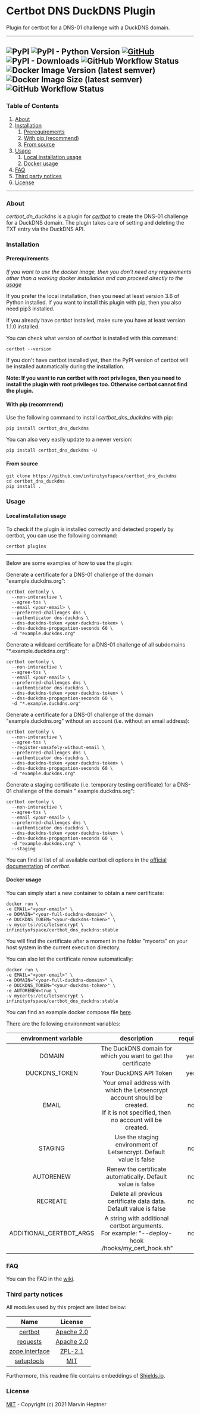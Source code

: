 # Certbot DNS DuckDNS Plugin

Plugin for certbot for a DNS-01 challenge with a DuckDNS domain.

---

![PyPI](https://img.shields.io/pypi/v/certbot_dns_duckdns) ![PyPI - Python Version](https://img.shields.io/pypi/pyversions/certbot_dns_duckdns) [![GitHub](https://img.shields.io/github/license/infinityofspace/certbot_dns_duckdns)](https://github.com/infinityofspace/certbot_dns_duckdns/blob/master/License) ![PyPI - Downloads](https://img.shields.io/pypi/dm/certbot_dns_duckdns) ![GitHub Workflow Status](https://img.shields.io/github/workflow/status/infinityofspace/certbot_dns_duckdns/Publish%20release%20distribution%20to%20PyPI)
![Docker Image Version (latest semver)](https://img.shields.io/docker/v/infinityofspace/certbot_dns_duckdns?sort=semver) ![Docker Image Size (latest semver)](https://img.shields.io/docker/image-size/infinityofspace/certbot_dns_duckdns?sort=semver) ![GitHub Workflow Status](https://img.shields.io/github/workflow/status/infinityofspace/certbot_dns_duckdns/build%20and%20publish%20release%20to%20Docker%20Hub)
---

### Table of Contents

1. [About](#about)
2. [Installation](#installation)
    1. [Prerequirements](#prerequirements)
    2. [With pip (recommend)](#with-pip-recommend)
    3. [From source](#from-source)
3. [Usage](#usage)
    1. [Local installation usage](#local-installation-usage)
    2. [Docker usage](#docker-usage)
4. [FAQ](#faq)
5. [Third party notices](#third-party-notices)
6. [License](#license)

---

### About

*certbot_dn_duckdns* is a plugin for [*certbot*](https://github.com/certbot/certbot) to create the DNS-01 challenge for
a DuckDNS domain. The plugin takes care of setting and deleting the TXT entry via the DuckDNS API.

### Installation

#### Prerequirements

*If you want to use the docker image, then you don't need any requirements other than a working docker installation and
can proceed directly to the [usage](#docker-usage)*

If you prefer the local installation, then you need at least version 3.6 of Python installed. If you want to install
this plugin with pip, then you also need pip3 installed.

If you already have *certbot* installed, make sure you have at least version 1.1.0 installed.

You can check what version of *certbot* is installed with this command:

```commandline
certbot --version
```

If you don't have certbot installed yet, then the PyPI version of certbot will be installed automatically during the
installation.

**Note: If you want to run certbot with root privileges, then you need to install the plugin with root privileges too.
Otherwise certbot cannot find the plugin.**

#### With pip (recommend)

Use the following command to install *certbot_dns_duckdns* with pip:

```commandline
pip install certbot_dns_duckdns
```

You can also very easily update to a newer version:

```commandline
pip install certbot_dns_duckdns -U
```

#### From source

```commandline
git clone https://github.com/infinityofspace/certbot_dns_duckdns
cd certbot_dns_duckdns
pip install .
```

### Usage

#### Local installation usage

To check if the plugin is installed correctly and detected properly by certbot, you can use the following command:

```commandline
certbot plugins
```

---

Below are some examples of how to use the plugin:

Generate a certificate for a DNS-01 challenge of the domain "example.duckdns.org":

```commandline
certbot certonly \
  --non-interactive \
  --agree-tos \
  --email <your-email> \
  --preferred-challenges dns \
  --authenticator dns-duckdns \
  --dns-duckdns-token <your-duckdns-token> \
  --dns-duckdns-propagation-seconds 60 \
  -d "example.duckdns.org"
```

Generate a wildcard certificate for a DNS-01 challenge of all subdomains "*.example.duckdns.org":

```commandline
certbot certonly \
  --non-interactive \
  --agree-tos \
  --email <your-email> \
  --preferred-challenges dns \
  --authenticator dns-duckdns \
  --dns-duckdns-token <your-duckdns-token> \
  --dns-duckdns-propagation-seconds 60 \
  -d "*.example.duckdns.org"
```

Generate a certificate for a DNS-01 challenge of the domain "example.duckdns.org" without an account (i.e. without an
email address):

```commandline
certbot certonly \
  --non-interactive \
  --agree-tos \
  --register-unsafely-without-email \
  --preferred-challenges dns \
  --authenticator dns-duckdns \
  --dns-duckdns-token <your-duckdns-token> \
  --dns-duckdns-propagation-seconds 60 \
  -d "example.duckdns.org"
```

Generate a staging certificate (i.e. temporary testing certificate) for a DNS-01 challenge of the domain "
example.duckdns.org":

```commandline
certbot certonly \
  --non-interactive \
  --agree-tos \
  --email <your-email> \
  --preferred-challenges dns \
  --authenticator dns-duckdns \
  --dns-duckdns-token <your-duckdns-token> \
  --dns-duckdns-propagation-seconds 60 \
  -d "example.duckdns.org" \
  --staging
```

You can find al list of all available certbot cli options in
the [official documentation](https://certbot.eff.org/docs/using.html#certbot-command-line-options) of *certbot*.

#### Docker usage

You can simply start a new container to obtain a new certificate:

```commandline
docker run \
-e EMAIL="<your-email>" \
-e DOMAIN="<your-full-duckdns-domain>" \
-e DUCKDNS_TOKEN="<your-duckdns-token>" \
-v mycerts:/etc/letsencrypt \
infinityofspace/certbot_dns_duckdns:stable
```

You will find the certificate after a moment in the folder "mycerts" on your host system in the current execution
directory.

You can also let the certificate renew automatically:

```commandline
docker run \
-e EMAIL="<your-email>" \
-e DOMAIN="<your-full-duckdns-domain>" \
-e DUCKDNS_TOKEN="<your-duckdns-token>" \
-e AUTORENEW=true \
-v mycerts:/etc/letsencrypt \
infinityofspace/certbot_dns_duckdns:stable
```

You can find an example docker compose file [here](docker/docker-compose.yml).

There are the following environment variables:

| environment variable | description | required |
|:--------------------:|:-----------:|:--------:|
| DOMAIN | The DuckDNS domain for which you want to get the certificate | yes |
| DUCKDNS_TOKEN | Your DuckDNS API Token | yes |
| EMAIL | Your email address with which the Letsencrypt account should be created.<br>If it is not specified, then no account will be created.  | no |
| STAGING | Use the staging environment of Letsencrypt. Default value is false | no |
| AUTORENEW | Renew the certificate automatically. Default value is false | no |
| RECREATE | Delete all previous certificate data data. Default value is false | no |
| ADDITIONAL_CERTBOT_ARGS | A string with additional certbot arguments.<br>For example: "--deploy-hook ./hooks/my_cert_hook.sh" | no |

### FAQ

You can the FAQ in the [wiki](https://github.com/infinityofspace/certbot_dns_duckdns/wiki/FAQ).

### Third party notices

All modules used by this project are listed below:

| Name | License|
|:---:|:---:|
| [certbot](https://github.com/certbot/certbot) | [Apache 2.0](https://raw.githubusercontent.com/certbot/certbot/master/LICENSE.txt) |
| [requests](https://github.com/psf/requests) | [Apache 2.0](https://raw.githubusercontent.com/psf/requests/master/LICENSE) |
| [zope.interface](https://github.com/zopefoundation/zope.interface) | [ZPL-2.1](https://raw.githubusercontent.com/zopefoundation/zope.interface/master/LICENSE.txt) |
| [setuptools](https://github.com/pypa/setuptools) | [MIT](https://raw.githubusercontent.com/pypa/setuptools/main/LICENSE) |

Furthermore, this readme file contains embeddings of [Shields.io](https://github.com/badges/shields).

### License

[MIT](https://github.com/infinityofspace/certbot_dns_duckdns/blob/master/License) - Copyright (c) 2021 Marvin Heptner
